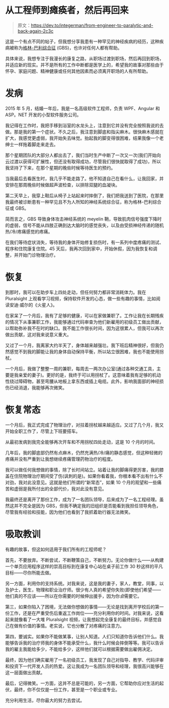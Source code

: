 # 从工程师到瘫痪者，然后再回来

> 原文：<https://dev.to/integerman/from-engineer-to-paralytic-and-back-again-2c3c>

这是一个有点不同的帖子，但我想分享我患有一种罕见的神经疾病的经历，这种疾病被称为[格林-巴利综合征](https://www.mayoclinic.org/diseases-conditions/guillain-barre-syndrome/symptoms-causes/syc-20362793) (GBS)，也许对任何人都有帮助。

具体来说，我想专注于我漫长的康复之路，从职场过渡到职场，然后再回到职场，并适应新的现实。并不是所有的工作中断都是医学上的，希望我的故事对那些由于怀孕、家庭问题、精神健康或任何其他因素而必须离开职场的人有所帮助。

# 发病

2015 年 5 月，结婚一年后，我是一名高级软件工程师，负责 WPF、Angular 和 ASP。NET 开发的小型软件服务公司。

我记得在工作时，我把手移到浴室的水龙头上，注意到它并没有完全按照我说的去做。那是我的第一个症状。不久之后，我注意到脚底和指尖麻木。很快麻木感就在扩大，我感觉更虚弱，我开始失去味觉。抬起我的脚变得很困难，结果我像一个老绅士一样拖着脚走来走去。

那个星期团队的大部分人都出去了，我们当时生产中断了一次又一次(我们开始向云过渡以获得可扩展性，但还没有取得成功，尽管我们很快就取得了成功)，所以我坚持了下来，在那个星期的晚些时候等待医生的预约。

当我最后去看医生时，我几乎不能走路了。他不知道自己在看什么，让我回家，并安排在那周晚些时候做超声波检查，以排除双腿的血凝块。

第二天早上，我穿上鞋后从椅子上站起来时摔倒了，我们把我送到了医院，在那里我最终被诊断患有一种罕见且不为人所知的神经系统综合征，称为格林-巴利综合征或 GBS。

简而言之，GBS 导致身体攻击神经系统的 meyelin 鞘，导致肌肉信号强度下降时的虚弱，信号不能从四肢正确到达大脑时的感觉丧失，以及由受损神经传递的随机热/冷/疼痛感觉的疼痛。

在我们等待症状消失，等待我的身体开始修复损伤时，有一系列中度疼痛的测试、程序和住院康复住院。45 天后，我再次回到家中，开始休假，因为我恢复和调整，并开始门诊物理治疗。

# 恢复

到那时，我可以在助步车上四处走动，但任何努力都非常消耗体力。我在 Pluralsight 上观看学习视频，保持软件开发的心态，做一些有趣的事情，比如阅读安迪·威尔的《火星人》。

在家呆了一个月后，我有了足够的健康，可以在家做兼职了。工作让我在长期残疾的情况下从事兼职工作，我能够通过代码审查为他们新雇用的初级员工做出贡献，以帮助弥补我不在时的缺口。我不能工作很长时间，因为这很累人，但我可以再次做出贡献，这对我来说意义重大。

又过了一个月，我离家大约半天了，身体越来越强壮。我下班后精神很好，但我仍然感觉不到我的脚能让我的身体自动保持平衡，所以站立很困难，我也不能使用拐杖。

一个月后，我做了整整一周的兼职，每周去一两次办公室(通过各种交通工具，主要是我亲爱的妻子)。更好的是，我终于可以用拐杖了。这意味着我有足够的机动性绕过障碍物，甚至弯腰从地板上拿东西或插上电缆。此外，影响我面部的神经损伤已经消退，我能够再次微笑。

# 恢复常态

一个月后，我正式完成了物理治疗，对拄着拐杖越来越适应。又过了几个月，我又开始全职工作了，尽管上下班要搭车。

从最初发病到我完全能够再次开车和不用拐杖四处走动，这是 10 个月的时间。

几年后，我的脚底部仍然有点麻木，仍然充满热/冷/痛的静态感觉，但这种轻微的疼痛并没有严重到让我想继续疼痛管理药物治疗的程度。

我可以做任何我想做的事情，除了长时间站立。站着让我的脚痛得更厉害，我的膝盖在住院物理治疗期间受了伤(讽刺的是)。如果你看着我，你根本看不出有什么不对劲，我对此没意见。这就是他们所谓的“新常态”，如果 10 个月的观望和一些痛苦和虚弱是我所付出的全部代价，我对此没有意见。

我最终还是离开了那份工作，成为了一名团队领导，后来成为了一名工程经理。虽然这并不完全是因为 GBS，但我不确定我的旧组织是否能看到我担任领导角色，尽管我有经验和技能，因为他们也看到了我抓着助行器无法微笑。

# 吸取教训

有趣的故事，但这如何适用于我们所有的工程师呢？

首先，不要放弃。不断尝试，不断鞭策自己，不断努力。无论你做什么——从构建一个单页应用程序这样的崇高目标到在康复中心站在桌子前工作 30 秒这样的平凡目标——尽你所能去做。

另一方面，利用你的支持系统。对我来说，这是我的妻子，家人，教堂，同事，以及护士，医生，物理和职业治疗师。很少有人真的希望你失败(即使他们希望——他们真的不应该——所以在你需要的时候伸出援手，因为你*会*需要它。

第三，如果你陷入了困境，无法做你想做的事情——无论是找到离开学校后的第一份工作，还是在严重受伤后重返工作岗位——充分利用你的时间。对我来说，这看起来就像看了一大堆 Pluralsight 视频，让我想起完全康复的最终目标，并感觉自己在做有价值的事情。老实说，它也分散了对疼痛的注意力。

第四，要诚实。如果你不能做某事，让别人知道。人们只知道你告诉他们什么。我能够告诉我的治疗师我的身体不能承受什么，我什么时候会摔倒等等。我可以告诉我的雇主我能给多少，不能给多少，这样他们就可以根据需要做出雇佣决定。

最终，因为他们确实雇用了一名初级员工，我发现了自己对指导、教学、代码评审和投资下一代开发人员的热爱。这让我成为一名团队领导和经理，我很高兴能够在这一层面做出贡献。

最后，记得微笑。一方面，这并不总是可能的，另一方面，它帮助你应对生活的起伏，最终，你不仅仅是一份工作，甚至是一个职业或专业。

充分利用生活，尽你最大的努力去尝试。